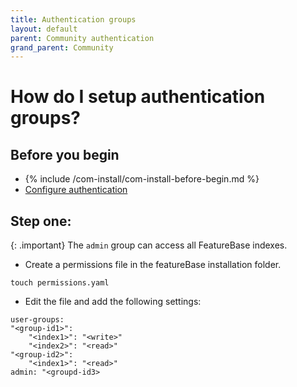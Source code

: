 ```yaml
---
title: Authentication groups
layout: default
parent: Community authentication
grand_parent: Community
---
```


# How do I setup authentication groups?

<!-- QUERY: Does this information come from the Azure-AD permission groups??? -->

## Before you begin

* {% include /com-install/com-install-before-begin.md %}
* [Configure authentication](/docs/community/com-config-auth/com-config-tls-auth)

## Step one:

{: .important}
The `admin` group can access all FeatureBase indexes.

* Create a permissions file in the featureBase installation folder.

```
touch permissions.yaml
```

* Edit the file and add the following settings:

```
user-groups:
"<group-id1>":
    "<index1>": "<write>"
    "<index2>": "<read>"
"<group-id2>":
    "<index1>": "<read>"
admin: "<groupd-id3>
```

<!--QUERY -- are there any next steps? -->
